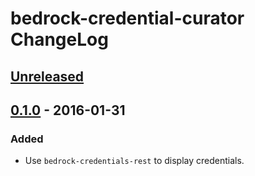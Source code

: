 # bedrock-credential-curator ChangeLog

## [Unreleased]

## [0.1.0] - 2016-01-31

### Added
- Use `bedrock-credentials-rest` to display credentials.

[Unreleased]: https://github.com/digitalbazaar/bedrock-credential-curator/compare/0.1.0...HEAD
[0.1.0]: https://github.com/digitalbazaar/bedrock-credential-curator/compare/0.0.0...0.1.0

